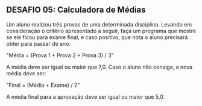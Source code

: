 ## DESAFIO 05: Calculadora de Médias
Um aluno realizou três provas de uma determinada disciplina. Levando em consideração o
critério apresentado a seguir, faça um programa que mostre se ele ficou para exame final,
e caso positivo, que nota o aluno precisará obter para passar de ano.

"Média = (Prova 1 + Prova 2 + Prova 3) / 3"

A média deve ser igual ou maior que 7,0. Caso o aluno não consiga, a nova média deve ser:

"Final = (Média + Exame) / 2"

A média final para a aprovação deve ser igual ou maior que 5,0.
